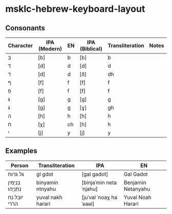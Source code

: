 # msklc-hebrew-keyboard-layout

## Consonants

| Character | IPA (Modern) | EN | IPA (Biblical) | Transliteration | Notes |
|-----------|--------------|----|----------------|-----------------|-------|
| בּ         | [b]          | b  | [b]            | b               |       |
| דּ         | [d]          | d  | [d]            | d               |       |
| ד         | [d]          | d  | [ð]            | dh              |       |
| ף         | [f]          | f  | [f]            | f               |       |
| פּ         | [f]          | f  | [f]            | f               |       |
| גּ         | [g]          | g  | [g]            | g               |       |
| ג         | [g]          | g  | [ɣ]            | gh              |       |
| ה         | [h]          | h  | [h]            | h               |       |
| ח         | [χ]          | ch | [h]            | h               |       |
| י         | [j]          | y  | [j]            | y               |       |


## Examples

| Person         | Transliteration   | IPA                     | EN                |
|----------------|-------------------|-------------------------|-------------------|
| גל גדות       | gl gdot           | [gal gadot]              | Gal Gadot        |
| בִּנְיָמִין נְתַנְיָהוּ | binyamin ntnyahu  | [binjaˈmin netaˈnjahu] | Benjamin Netanyahu |
| יובל נח הררי  | yuval nakh harari | [juˈval ˈnoaχ haˈʁaʁi] | Yuval Noah Harari  |
